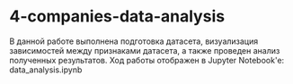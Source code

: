 # 4-companies-data-analysis
В данной работе выполнена подготовка датасета, визуализация зависимостей между признаками датасета, а также проведен анализ полученных результатов.
Ход работы отображен в Jupyter Notebook'e: data_analysis.ipynb

